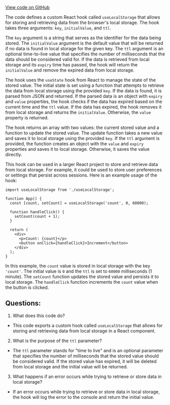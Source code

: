 [View code on GitHub](zoo-labs/zoo/blob/master/lab/src/hooks/LocalStorage.js)

The code defines a custom React hook called `useLocalStorage` that allows for storing and retrieving data from the browser's local storage. The hook takes three arguments: `key`, `initialValue`, and `ttl`. 

The `key` argument is a string that serves as the identifier for the data being stored. The `initialValue` argument is the default value that will be returned if no data is found in local storage for the given key. The `ttl` argument is an optional time-to-live value that specifies the number of milliseconds that the data should be considered valid for. If the data is retrieved from local storage and its `expiry` time has passed, the hook will return the `initialValue` and remove the expired data from local storage.

The hook uses the `useState` hook from React to manage the state of the stored value. The initial state is set using a function that attempts to retrieve the data from local storage using the provided `key`. If the data is found, it is parsed from JSON and returned. If the parsed data is an object with `expiry` and `value` properties, the hook checks if the data has expired based on the current time and the `ttl` value. If the data has expired, the hook removes it from local storage and returns the `initialValue`. Otherwise, the `value` property is returned.

The hook returns an array with two values: the current stored value and a function to update the stored value. The update function takes a new value and saves it to local storage using the provided `key`. If the `ttl` argument is provided, the function creates an object with the `value` and `expiry` properties and saves it to local storage. Otherwise, it saves the value directly.

This hook can be used in a larger React project to store and retrieve data from local storage. For example, it could be used to store user preferences or settings that persist across sessions. Here is an example usage of the hook:

```
import useLocalStorage from './useLocalStorage';

function App() {
  const [count, setCount] = useLocalStorage('count', 0, 60000);

  function handleClick() {
    setCount(count + 1);
  }

  return (
    <div>
      <p>Count: {count}</p>
      <button onClick={handleClick}>Increment</button>
    </div>
  );
}
```

In this example, the `count` value is stored in local storage with the key `'count'`. The initial value is `0` and the `ttl` is set to `60000` milliseconds (1 minute). The `setCount` function updates the stored value and persists it to local storage. The `handleClick` function increments the `count` value when the button is clicked.
## Questions: 
 1. What does this code do?
- This code exports a custom hook called `useLocalStorage` that allows for storing and retrieving data from local storage in a React component.

2. What is the purpose of the `ttl` parameter?
- The `ttl` parameter stands for "time to live" and is an optional parameter that specifies the number of milliseconds that the stored value should be considered valid. If the stored value has expired, it will be deleted from local storage and the initial value will be returned.

3. What happens if an error occurs while trying to retrieve or store data in local storage?
- If an error occurs while trying to retrieve or store data in local storage, the hook will log the error to the console and return the initial value.
